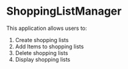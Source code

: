 # ShoppingListManager
This application allows users to:
1. Create shopping lists
2. Add Items to shopping lists
3. Delete shopping lists
4. Display shopping lists
